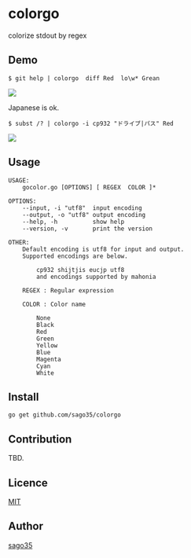 # colorgo
colorize stdout by regex

## Demo

    $ git help | colorgo  diff Red  lo\w* Grean

![](https://raw.githubusercontent.com/wiki/sago35/colorgo/images/demo.png)

Japanese is ok.

    $ subst /? | colorgo -i cp932 "ドライブ|パス" Red

![](https://raw.githubusercontent.com/wiki/sago35/colorgo/images/demo2.png)

## Usage

```
USAGE:
    gocolor.go [OPTIONS] [ REGEX  COLOR ]*

OPTIONS:
    --input, -i "utf8"  input encoding
    --output, -o "utf8" output encoding
    --help, -h          show help
    --version, -v       print the version

OTHER:
    Default encoding is utf8 for input and output.
    Supported encodings are below.

        cp932 shijtjis eucjp utf8
        and encodings supported by mahonia

    REGEX : Regular expression

    COLOR : Color name

        None
        Black
        Red
        Green
        Yellow
        Blue
        Magenta
        Cyan
        White
```

## Install

    go get github.com/sago35/colorgo

## Contribution

TBD.

## Licence

[MIT](http://opensource.org/licenses/mit-license.php)

## Author

[sago35](https://github.com/sago35)
